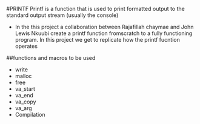 #PRINTF
Printf is a function that is used to print formatted output to the standard output stream (usually the console)

- In the this project a collaboration between Rajafillah chaymae and John Lewis Nkuubi create a printf function fromscratch to a fully functioning program. In this project we get to replicate how the printf fucntion operates

##functions and macros to be used
- write
- malloc
- free
- va_start
- va_end
- va_copy
- va_arg
- Compilation
